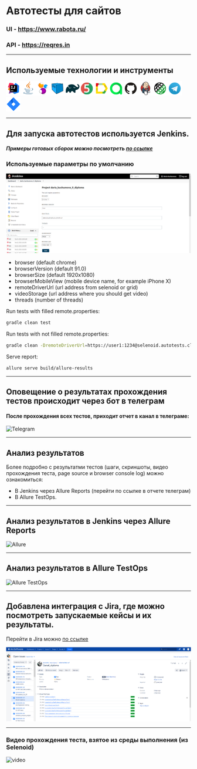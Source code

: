 # Автотесты для сайтов
### UI - https://www.rabota.ru/
### API - https://reqres.in
___
## Используемые технологии и инструменты
![Intelij_IDEA](img/icons/Intelij_IDEA.png)![Java](img/icons/Java.png)![Selenide](img/icons/Selenide.png)![Selenoid](img/icons/Selenoid.png)![Gradle](img/icons/Gradle.png)![JUnit5](img/icons/JUnit5.png)![Allure Report](img/icons/Allure_Report.png)![AllureTestOps](img/icons/AllureTestOps.png)![Github](img/icons/Github.png)![Jenkins](img/icons/Jenkins.png)![Rest-Assured](img/icons/Rest-Assured.png)![Telegram](img/icons/Telegram.png)![Jira](img/icons/Jira.png)
___

## Для запуска автотестов используется Jenkins.

##### Примеры готовых сборок можно посмотреть [по ссылке](https://jenkins.autotests.cloud/job/qa-guru-8-diploma-edem/)

### Используемые параметры по умолчанию

![Jenkins](./img/Jenkins.png)

* browser (default chrome)
* browserVersion (default 91.0)
* browserSize (default 1920x1080)
* browserMobileView (mobile device name, for example iPhone X)
* remoteDriverUrl (url address from selenoid or grid)
* videoStorage (url address where you should get video)
* threads (number of threads)

Run tests with filled remote.properties:

```bash
gradle clean test
```

Run tests with not filled remote.properties:

```bash
gradle clean -DremoteDriverUrl=https://user1:1234@selenoid.autotests.cloud/wd/hub/ -DvideoStorage=https://selenoid.autotests.cloud/video/ -Dthreads=1 test
```

Serve report:

```bash
allure serve build/allure-results
```

___
## Оповещение о результатах прохождения тестов происходит через бот в телеграм

#### После прохождения всех тестов, приходит отчет в канал в телеграме:
![Telegram](img/Telegram.png)

___

## Анализ результатов

Более подробно с результатми тестов (шаги, скриншоты, видео прохождения теста, page source и browser console log) можно ознакомиться:
* В Jenkins через Allure Reports (перейти по ссылке в отчете телеграм)
* В Allure TestOps.
___

## Анализ результатов в Jenkins через Allure Reports
![Allure](img/Allure_jenkins.png)
___

## Анализ результатов в Allure TestOps

![Allure TestOps](./img/Allure_Testops.png)

---
## Добавлена интеграция с Jira, где можно посмотреть запускаемые кейсы и их результаты.

Перейти в Jira можно [по ссылке](https://jira.autotests.cloud/projects/HOMEWORK/issues/HOMEWORK-273?filter=allissues)

![Jira](./img/Jira.png)

---


### Видео прохождения теста, взятое из среды выполнения (из Selenoid)

![video](./img/autotest.gif)